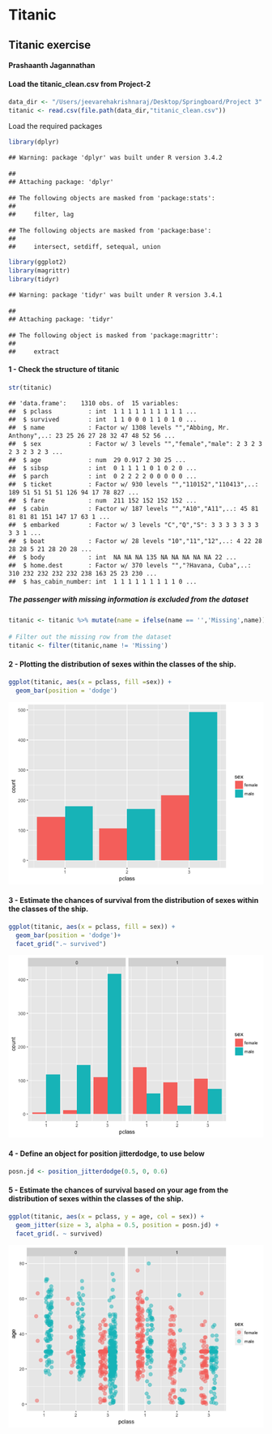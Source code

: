 Titanic
================

Titanic exercise
----------------

#### Prashaanth Jagannathan

#### Load the titanic\_clean.csv from Project-2

``` r
data_dir <- "/Users/jeevarehakrishnaraj/Desktop/Springboard/Project 3"
titanic <- read.csv(file.path(data_dir,"titanic_clean.csv"))
```

Load the required packages

``` r
library(dplyr)
```

    ## Warning: package 'dplyr' was built under R version 3.4.2

    ## 
    ## Attaching package: 'dplyr'

    ## The following objects are masked from 'package:stats':
    ## 
    ##     filter, lag

    ## The following objects are masked from 'package:base':
    ## 
    ##     intersect, setdiff, setequal, union

``` r
library(ggplot2)
library(magrittr)
library(tidyr)
```

    ## Warning: package 'tidyr' was built under R version 3.4.1

    ## 
    ## Attaching package: 'tidyr'

    ## The following object is masked from 'package:magrittr':
    ## 
    ##     extract

#### 1 - Check the structure of titanic

``` r
str(titanic)
```

    ## 'data.frame':    1310 obs. of  15 variables:
    ##  $ pclass          : int  1 1 1 1 1 1 1 1 1 1 ...
    ##  $ survived        : int  1 1 0 0 0 1 1 0 1 0 ...
    ##  $ name            : Factor w/ 1308 levels "","Abbing, Mr. Anthony",..: 23 25 26 27 28 32 47 48 52 56 ...
    ##  $ sex             : Factor w/ 3 levels "","female","male": 2 3 2 3 2 3 2 3 2 3 ...
    ##  $ age             : num  29 0.917 2 30 25 ...
    ##  $ sibsp           : int  0 1 1 1 1 0 1 0 2 0 ...
    ##  $ parch           : int  0 2 2 2 2 0 0 0 0 0 ...
    ##  $ ticket          : Factor w/ 930 levels "","110152","110413",..: 189 51 51 51 51 126 94 17 78 827 ...
    ##  $ fare            : num  211 152 152 152 152 ...
    ##  $ cabin           : Factor w/ 187 levels "","A10","A11",..: 45 81 81 81 81 151 147 17 63 1 ...
    ##  $ embarked        : Factor w/ 3 levels "C","Q","S": 3 3 3 3 3 3 3 3 3 1 ...
    ##  $ boat            : Factor w/ 28 levels "10","11","12",..: 4 22 28 28 28 5 21 28 20 28 ...
    ##  $ body            : int  NA NA NA 135 NA NA NA NA NA 22 ...
    ##  $ home.dest       : Factor w/ 370 levels "","?Havana, Cuba",..: 310 232 232 232 232 238 163 25 23 230 ...
    ##  $ has_cabin_number: int  1 1 1 1 1 1 1 1 1 0 ...

##### The passenger with missing information is excluded from the dataset

``` r
titanic <- titanic %>% mutate(name = ifelse(name == '','Missing',name))

# Filter out the missing row from the dataset 
titanic <- filter(titanic,name != 'Missing')
```

#### 2 - Plotting the distribution of sexes within the classes of the ship.

``` r
ggplot(titanic, aes(x = pclass, fill =sex)) +
  geom_bar(position = 'dodge')
```

![](Titanic_files/figure-markdown_github-ascii_identifiers/unnamed-chunk-5-1.png)

#### 3 - Estimate the chances of survival from the distribution of sexes within the classes of the ship.

``` r
ggplot(titanic, aes(x = pclass, fill = sex)) +
  geom_bar(position = 'dodge')+
  facet_grid(".~ survived")
```

![](Titanic_files/figure-markdown_github-ascii_identifiers/unnamed-chunk-6-1.png) 

#### 4 - Define an object for position jitterdodge, to use below

``` r
posn.jd <- position_jitterdodge(0.5, 0, 0.6)
```

#### 5 - Estimate the chances of survival based on your age from the distribution of sexes within the classes of the ship.

``` r
ggplot(titanic, aes(x = pclass, y = age, col = sex)) +
  geom_jitter(size = 3, alpha = 0.5, position = posn.jd) +
  facet_grid(. ~ survived)
```

![](Titanic_files/figure-markdown_github-ascii_identifiers/unnamed-chunk-8-1.png)
